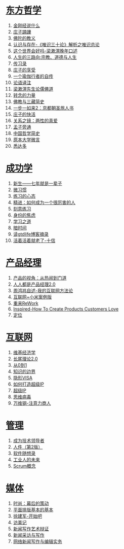# [东方哲学][1]
1. [金刚经说什么](eastern_philosophy/jin_gang_jing_shuo_shen_me.md)
1. [庄子諵譁](eastern_philosophy/zhuang_zi_nan_hua.md)
1. [佛陀的教义](eastern_philosophy/fo_tuo_jiao_yi.md)
1. [认识与存在-《唯识三十论》解析之唯识总论](eastern_philosophy/wei_shi_san_shi_lun.md)
1. [这个世界会好吗-梁漱溟晚年口述](eastern_philosophy/liang_shu_min_wan_nian_kou_shu.md)
1. [人生的三路向:宗教、道德与人生](eastern_philosophy/ren_sheng_de_san_lu_xiang.md)
1. [传习录](eastern_philosophy/chuan_xi_lu.md)
1. [庄子的享受](eastern_philosophy/zhuang_zi_de_xiang_shou.md)
1. [一个瑜伽行者的自传](eastern_philosophy/yi_ge_yu_jia_xing_zhe_de_zi_zhuan.md)
1. [论语译注](eastern_philosophy/lun_yu_yi_zhu.md)
1. [梁漱溟先生论儒佛道](eastern_philosophy/liang_shu_min_xian_sheng_lun_ru_fo_dao.md)
1. [转念的力量](eastern_philosophy/zhuan_nian_de_li_liang.md)
1. [佛教与三藏简史](eastern_philosophy/fo_jiao_yu_san_zang_jian_shi.md)
1. [一步一如来2：京都朝圣旅人书](eastern_philosophy/yi_bu_yi_ru_lai2.md)
1. [庄子的快活](eastern_philosophy/zhuang_zi_de_kuai_huo.md)
1. [关系之镜：两性的真爱](eastern_philosophy/liang_xing_de_zhen_ai.md)
1. [孟子旁通](eastern_philosophy/meng_zi_pang_tong.md)
1. [中国哲学简史](eastern_philosophy/zhong_guo_zhe_xue_jian_shi.md)
1. [原本大学微言](eastern_philosophy/yuan_ben_da_xue_wei_yan.md)
1. [悉达多](eastern_philosophy/xi_da_duo.md)

# [成功学][2]
1. [新生——七年就是一辈子](success/xin_sheng.md)
1. [微习惯](success/mini-habits.md)
1. [练习的心态](success/the-practicing-mind.md)
1. [精进：如何成为一个很厉害的人](success/jingjin.md)
1. [刻意练习](success/peak.md)
1. [身份的焦虑](success/status-anxiety.md)
1. [学习之道](success/a-mind-for-numbers.md)
1. [暗时间](success/dark-time.md)
1. [读gtdlife博客摘录](success/gtdlife.md)
1. [活着活着就老了-十信](success/fengtang-shixin.md)

# [产品经理][3]
1. [产品的视角：从热闹到门道](product/perspective_product.md)
1. [人人都是产品经理2.0](product/product_manager_sujie.md)
1. [周鸿祎自述-我的互联网方法论](product/zhou_hong_yi.md)
1. [互联网+小米案例版](product/internet_plus_xiaomi.md)
1. [重来ReWork](product/rework.md)
1. [Inspired-How To Create Products Customers Love](product/inspired.md)
1. [定位](product/positioning.md)

# [互联网][4]
1. [维基经济学](internet/wikinomics.md)
1. [长尾理论2.0](internet/long_tail.md)
1. [从0到1](internet/zero_to_one.md)
1. [知识的边界](internet/too_big_to_know.md)
1. [隐形VISA](internet/visa.md)
1. [如何打造超级IP](internet/create_ip.md)
1. [超级IP](internet/super_ip.md)
1. [思维病毒](internet/virus-of-the-mind.md)
1. [万维钢-注意力商人](internet/the-attention-merchants.md)

# [管理][5]
1. [成为技术领导者](management/tech_leader.md)
1. [人件（第2版）](management/peopleware.md)
1. [软件随想录](management/more_joel_on_software.md)
1. [工业人的未来](management/the_future_of_industrial_man.md)
1. [Scrum概念](management/scrum.md)

# [媒体][6]
1. [时尚：幕后的策动](media/fashion_editor.md)
1. [平面排版基本的基本](media/graphic_design.md)
1. [徐建军-开始吧](media/kaistart.md)
1. [访美记](media/fang-mei.md)
1. [新闻写作艺术辩证](media/the-dialectical-art-of-news-writing.md)
1. [新闻采访与写作](media/news-interview-and-writing.md)
1. [网络新闻写作与编辑实务](media/news-writing.md)




[1]: eastern_philosophy/
[2]: success/
[3]: product/
[4]: internet/
[5]: management/
[6]: media/
